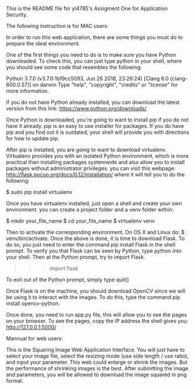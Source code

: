 This is the README file for yl4785's Assigment One for Application Security. 

The following instruction is for MAC users:

In order to run this web application, there are some things you must do to prepare the ideal environment. 

One of the first things you need to do is to make sure you have Python downloaded. To check this, you can just type python in your shell, where you should see some code that resembles the following: 

Python 3.7.0 (v3.7.0:1bf9cc5093, Jun 26 2018, 23:26:24) 
[Clang 6.0 (clang-600.0.57)] on darwin
Type "help", "copyright", "credits" or "license" for more information.
>>>

If you do not have Python already installed, you can download the latest version from this link: 
https://www.python.org/downloads/

Once Python is downloaded, you're going to want to install pip if you do not have it already. pip is an easy to use installer for packages. If you do have pip and you find out it is outdated, your shell will provide you with directions for how to update pip. 

After pip is installed, you are going to want to download virtualenv. Virtualenv provides you with an isolated Python environment, which is more practical than installing packages systemwide and also allow you to install packages without administrator privileges. you can visit this webpage: http://flask.pocoo.org/docs/0.12/installation/  where it will tell you to do the following:

$ sudo pip install virtualenv

Once you have virtualenv installed, just open a shell and create your own environment. you can create a project folder and a venv folder within:

$ mkdir your_file_name
$ cd your_file_name
$ virtualenv venv

Then to activate the corresponding environment. On OS X and Linux do: $ . venv/bin/activate. Once the above is done, it is time to download Flask. To do so, you just need to enter the command pip install Flask in the shell prompt. To verify you that Flask can be seen by Python, type python into your shell. Then at the Python prompt, try to import Flask. 

>>> import flask

To exit out of the Python prompt, simply type quit() 

Once Flask is on the machine, you should download OpenCV since we will be using it to interact with the images. To do this, type the command pip install opencv-python.

Once done, you need to run app.py file, this will allow you to see the pages on your browser. To see the pages, copy the IP address the shell gives you: http://127.0.0.1:5000/

Mannual for web users:

This is the Squaring Image Web Application Interface. You will just have to select your image file, select the resizing mode (use side length / use ratio), and input your parameter. This web could enlarge or shrink the images. But the performance of shrinking images is the best. After submitting the image and parameters, you will be allowed to download the image squared in png format.



